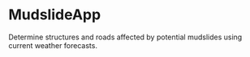 # MudslideApp
Determine structures and roads affected by potential mudslides using current weather forecasts.
